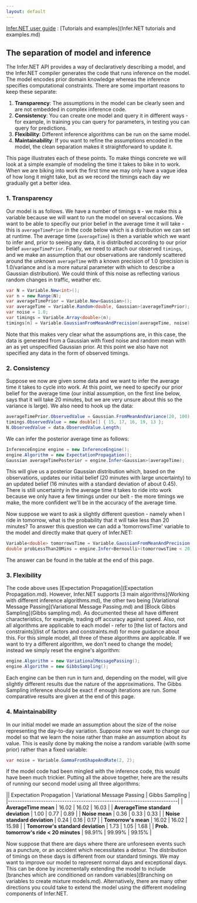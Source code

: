 ```yaml
---
layout: default
---
```


[Infer.NET user guide](index.md) : [Tutorials and examples](Infer.NET tutorials and examples.md)

## The separation of model and inference

The Infer.NET API provides a way of declaratively describing a model, and the Infer.NET compiler generates the code that runs inference on the model. The model encodes prior domain knowledge whereas the inference specifies computational constraints. There are some important reasons to keep these separate:

1. **Transparency**: The assumptions in the model can be clearly seen and are not embedded in complex inference code.
2. **Consistency**: You can create one model and query it in different ways - for example, in training you can query for parameters, in testing you can query for predictions.
3. **Flexibility**: Different inference algorithms can be run on the same model.
4. **Maintainability**: If you want to refine the assumptions encoded in the model, the clean separation makes it straightforward to update it.

This page illustrates each of these points. To make things concrete we will look at a simple example of modeling the time it takes to bike in to work. When we are biking into work the first time we may only have a vague idea of how long it might take, but as we record the timings each day we gradually get a better idea.

### 1. Transparency

Our model is as follows. We have a number of timings `N` - we make this a variable because we will want to run the model on several occasions. We want to be able to specifiy our prior belief in the average time it will take - this is `averageTimePrior` in the code below which is a distribution we can set at runtime. The average time (`averageTime`) is then a variable which we want to infer and, prior to seeing any data, it is distributed according to our prior belief `averageTimePrior`. Finally, we need to attach our observed `timings`, and we make an assumption that our observations are randomly scattered around the unknown `averageTime` with a known precision of 1.0 (precision is 1.0/variance and is a more natural parameter with which to describe a Gaussian distribution). We could think of this noise as reflecting various random changes in traffic, weather etc.

```csharp
var N = Variable.New<int>();
var n = new Range(N);
var averageTimePrior = Variable.New<Gaussian>();
var averageTime = Variable.Random<double, Gaussian>(averageTimePrior);
var noise = 1.0;
var timings = Variable.Array<double>(n);
timings[n] = Variable.GaussianFromMeanAndPrecision(averageTime, noise).ForEach(n);
```

Note that this makes very clear what the assumptions are, in this case, the data is generated from a Gaussian with fixed noise and random mean with an as yet unspecified Gaussian prior. At this point we also have not specified any data in the form of observed timings.

### 2. Consistency

Suppose we now are given some data and we want to infer the average time it takes to cycle into work. At this point, we need to specify our prior belief for the average time (our initial assumption, on the first line below, says that it will take 20 minutes, but we are very unsure about this so the variance is large). We also need to hook up the data:

```csharp
averageTimePrior.ObservedValue = Gaussian.FromMeanAndVariance(20, 100);
timings.ObservedValue = new double[] { 15, 17, 16, 19, 13 };
N.ObservedValue = data.ObservedValue.Length;
```

We can infer the posterior average time as follows:

```csharp
InferenceEngine engine = new InferenceEngine();
engine.Algorithm = new ExpectationPropagation();
Gaussian averageTimePosterior = engine.Infer<Gaussian>(averageTime);
```

This will give us a posterior Gaussian distribution which, based on the observations, updates our initial belief (20 minutes with large uncertainty) to an updated belief (16 minutes with a standard deviation of about 0.45). There is still uncertainty in the average time it takes to ride into work because we only have a few timings under our belt - the more timings we make, the more confident we'll be in the accuracy of the average time.

Now suppose we want to ask a slightly different question - namely when I ride in tomorrow, what is the probability that it will take less than 20 minutes? To answer this question we can add a 'tomorrowsTime' variable to the model and directly make that query of Infer.NET:

```csharp
Variable<double> tomorrowsTime = Variable.GaussianFromMeanAndPrecision(averageTime, noise);
double probLessThan20Mins = engine.Infer<Bernoulli>(tomorrowsTime < 20).GetProbTrue();
```

The answer can be found in the table at the end of this page.

### 3. Flexibility

The code above uses [Expectation Propagation](Expectation Propagation.md). However, Infer.NET supports [3 main algorithms](Working with different inference algorithms.md), the other two being [Variational Message Passing](Variational Message Passing.md) and [Block Gibbs Sampling](Gibbs sampling.md). As documented these all have different characteristics, for example, trading off accuracy against speed. Also, not all algorithms are applicable to each model - refer to [the list of factors and constraints](list of factors and constraints.md) for more guidance about this. For this simple model, all three of these algorithms are applicable. If we want to try a different algorithm, we don't need to change the model; instead we simply reset the engine's algorithm:

```csharp
engine.Algorithm = new VariationalMessagePassing();
engine.Algorithm = new GibbsSampling();
```

Each engine can be then run in turn and, depending on the model, will give slightly different results due the nature of the approximations. The Gibbs Sampling inference should be exact if enough iterations are run. Some comparative results are given at the end of this page.

### 4. Maintainability

In our initial model we made an assumption about the size of the noise representing the day-to-day variation. Suppose now we want to change our model so that we learn the noise rather than make an assumption about its value. This is easily done by making the noise a random variable (with some prior) rather than a fixed variable:

```csharp
var noise = Variable.GammaFromShapeAndRate(2, 2);
```

If the model code had been mingled with the inference code, this would have been much trickier. Putting all the above together, here are the results of running our second model using all three algorithms:

|| Expectation Propagation | Variational Message Passing | Gibbs Sampling |
|------------------------------------------------------------------------|
| **AverageTime mean** | 16.02 | 16.02 | 16.03 |
| **AverageTime standard deviation** | 1.00 | 0.77 | 0.89 |
| **Noise mean** | 0.36 | 0.33 | 0.33 |
| **Noise standard deviation** | 0.24 | 0.16 | 0.17 |
| **Tomorrow's mean** | 16.02 | 16.02 | 15.98 |
| **Tomorrow's standard deviation** | 1.73 | 1.05 | 1.68 |
| **Prob. tomorrow's ride < 20 minutes** | 98.91% | 99.99% | 99.15% |

Now suppose that there are days where there are unforeseen events such as a puncture, or an accident which necessitates a detour. The distribution of timings on these days is different from our standard timings. We may want to improve our model to represent normal days and exceptional days. This can be done by incrementally extending the model to include [branches which are conditioned on random variables](Branching on variables to create mixture models.md). Alternatively, there are many other directions you could take to extend the model using the different modeling components of Infer.NET.
